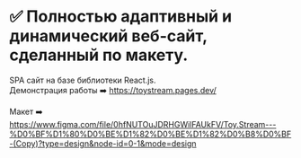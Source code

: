 # :white_check_mark: Полностью адаптивный и динамический веб-сайт, сделанный по макету.

SPA сайт на базе библиотеки React.js.  
Демонстрация работы ➡️ https://toystream.pages.dev/

Макет ➡️ https://www.figma.com/file/0hfNUTOuJDRHGWilFAUkFV/Toy.Stream---%D0%BF%D1%80%D0%BE%D1%82%D0%BE%D1%82%D0%B8%D0%BF-(Copy)?type=design&node-id=0-1&mode=design  

